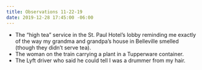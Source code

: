 ```yaml
---
title: Observations 11-22-19
date: 2019-12-28 17:45:00 -06:00
---
```


- The “high tea” service in the St. Paul Hotel’s lobby reminding me exactly of the way my grandma and grandpa’s house in Belleville smelled (though they didn’t serve tea).
- The woman on the train carrying a plant in a Tupperware container.
- The Lyft driver who said he could tell I was a drummer from my hair.